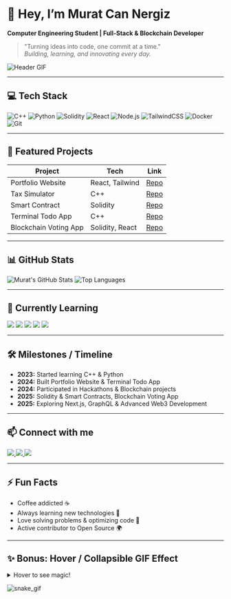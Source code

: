 # 👋 Hey, I’m Murat Can Nergiz
**Computer Engineering Student | Full-Stack & Blockchain Developer**  

> "Turning ideas into code, one commit at a time."  
> *Building, learning, and innovating every day.*

![Header GIF](https://raw.githubusercontent.com/codcreater1/assets/main/header.gif)

---

## 💻 Tech Stack
<div>
  <img src="https://img.shields.io/badge/C++-00599C?style=for-the-badge&logo=c%2B%2B&logoColor=white" alt="C++"/>
  <img src="https://img.shields.io/badge/Python-3776AB?style=for-the-badge&logo=python&logoColor=white" alt="Python"/>
  <img src="https://img.shields.io/badge/Solidity-363636?style=for-the-badge&logo=ethereum&logoColor=white" alt="Solidity"/>
  <img src="https://img.shields.io/badge/React-61DAFB?style=for-the-badge&logo=react&logoColor=black" alt="React"/>
  <img src="https://img.shields.io/badge/Node.js-339933?style=for-the-badge&logo=node.js&logoColor=white" alt="Node.js"/>
  <img src="https://img.shields.io/badge/TailwindCSS-06B6D4?style=for-the-badge&logo=tailwind-css&logoColor=white" alt="TailwindCSS"/>
  <img src="https://img.shields.io/badge/Docker-2496ED?style=for-the-badge&logo=docker&logoColor=white" alt="Docker"/>
  <img src="https://img.shields.io/badge/Git-F05032?style=for-the-badge&logo=git&logoColor=white" alt="Git"/>
</div>

---

## 🚀 Featured Projects
| Project | Tech | Link |
|---------|------|------|
| Portfolio Website | React, Tailwind | [Repo](https://github.com/codcreater1/portfolio) |
| Tax Simulator | C++ | [Repo](https://github.com/codcreater1/tax-simulator) |
| Smart Contract | Solidity | [Repo](https://github.com/codcreater1/solidity-project) |
| Terminal Todo App | C++ | [Repo](https://github.com/codcreater1/terminal-todo) |
| Blockchain Voting App | Solidity, React | [Repo](https://github.com/codcreater1/blockchain-voting) |

---

## 📊 GitHub Stats
<div>
  <img src="https://github-readme-stats.vercel.app/api?username=codcreater1&show_icons=true&theme=radical&count_private=true" alt="Murat's GitHub Stats"/>
  <img src="https://github-readme-stats.vercel.app/api/top-langs/?username=codcreater1&layout=compact&theme=radical" alt="Top Languages"/>
</div>

---

## 🌱 Currently Learning
<div>
  <img src="https://img.shields.io/badge/Solidity-363636?style=for-the-badge&logo=ethereum&logoColor=white"/>
  <img src="https://img.shields.io/badge/Next.js-000000?style=for-the-badge&logo=next.js&logoColor=white"/>
  <img src="https://img.shields.io/badge/Hardhat-FF6600?style=for-the-badge&logoColor=white"/>
  <img src="https://img.shields.io/badge/GraphQL-E10098?style=for-the-badge&logo=graphql&logoColor=white"/>
  <img src="https://img.shields.io/badge/TypeScript-3178C6?style=for-the-badge&logo=typescript&logoColor=white"/>
</div>

---

## 🛠️ Milestones / Timeline
- **2023:** Started learning C++ & Python  
- **2024:** Built Portfolio Website & Terminal Todo App  
- **2024:** Participated in Hackathons & Blockchain projects  
- **2025:** Solidity & Smart Contracts, Blockchain Voting App  
- **2025:** Exploring Next.js, GraphQL & Advanced Web3 Development  

---

## 📫 Connect with me
<div>
  <a href="https://linkedin.com/in/muratcannergiz">
    <img src="https://img.shields.io/badge/LinkedIn-MuratCan-blue?style=for-the-badge&logo=linkedin&logoColor=white"/>
  </a>
  <a href="https://github.com/codcreater1">
    <img src="https://img.shields.io/badge/GitHub-Profile-black?style=for-the-badge&logo=github&logoColor=white"/>
  </a>
  <a href="mailto:nergiz.muratcan@gmail.com">
    <img src="https://img.shields.io/badge/Email-nergiz.muratcan@gmail.com-red?style=for-the-badge&logo=gmail&logoColor=white"/>
  </a>
</div>

---

## ⚡ Fun Facts
- Coffee addicted ☕  
- Always learning new technologies 🚀  
- Love solving problems & optimizing code 🧠  
- Active contributor to Open Source 🌍  

---

## ✨ Bonus: Hover / Collapsible GIF Effect
<details>
<summary>Hover to see magic!</summary>
<img src="https://raw.githubusercontent.com/codcreater1/assets/main/hover.gif" alt="Hover GIF" width="300"/>
</details>








![snake_gif](https://github.com/codcreater1/Murat-Can-Nergiz/blob/output/dist/github-snake-dark.svg)
